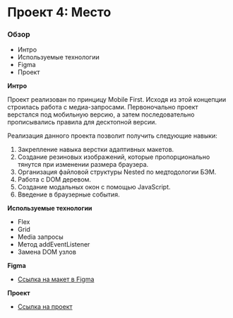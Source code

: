 # Проект 4: Место

### Обзор

- Интро
- Используемые технологии
- Figma
- Проект

**Интро**

Проект реализован по принцицу Mobile First. Исходя из этой концепции строилась работа с медиа-запросами. Первоночально проект верстался под мобильную версию, а затем последовательно прописывались правила для десктопной версии.

Реализация данного проекта позволит получить следующие навыки:

1. Закрепление навыка верстки адаптивных макетов.
2. Создание резиновых изображений, которые пропорционально тянутся при изменении размера браузера.
3. Организация файловой структуры Nested по медтодологии БЭМ.
4. Работа с DOM деревом.
5. Создание модальных окон с помощью JavaScript.
6. Введение в браузерные события.

**Используемые технологии**

- Flex
- Grid
- Media запросы
- Метод addEventListener
- Замена DOM узлов

**Figma**

- [Ссылка на макет в Figma](https://www.figma.com/file/StZjf8HnoeLdiXS7dYrLAh/JavaScript.-Sprint-4)

**Проект**

- [Ссылка на проект](https://mamatkazin.github.io/mesto/)
